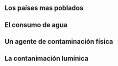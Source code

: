 
## Los países mas poblados


## El consumo de agua


##  Un agente de contaminación física


## La contanimación lumínica
